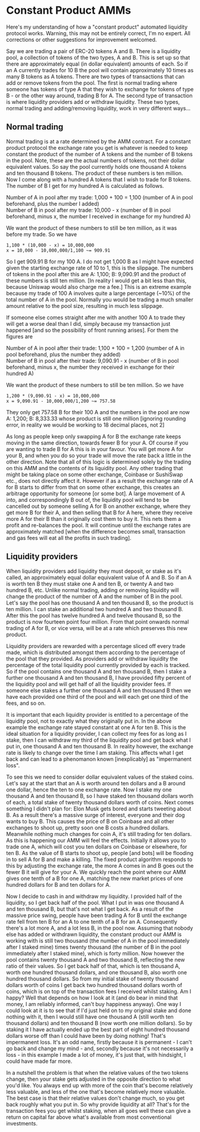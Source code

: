 # Constant Product AMMs

Here's my understanding of how a "constant product" automated liquidity protocol works. Warning, this may not be entirely correct, I'm no expert. All corrections or other suggestions for improvement welcomed.

Say we are trading a pair of ERC-20 tokens A and B. There is a liquidity pool, a collection of tokens of the two types, A and B. This is set up so that there are approximately equal (in dollar equivalent) amounts of each. So if an A currently trades for 10 B the pool will contain approximately 10 times as many B tokens as A tokens. There are two types of transactions that can add or remove tokens from the pool. The first is normal trading where someone has tokens of type A that they wish to exchange for tokens of type B - or the other way around, trading B for A. The second type of transaction is where liquidity providers add or withdraw liquidity. These two types, normal trading and adding/removing liquidity, work in very different ways...

## Normal trading

Normal trading is at a rate determined by the AMM contract. For a constant product protocol the exchange rate you get is whatever is needed to keep constant the product of the number of A tokens and the number of B tokens in the pool. Note, these are the actual numbers of tokens, not their dollar equivalent values. So say the pool currently holds one thousand A tokens and ten thousand B tokens. The product of these numbers is ten million. Now I come along with a hundred A tokens that I wish to trade for B tokens. The number of B I get for my hundred A is calculated as follows.

Number of A in pool after my trade: 1,000 + 100 = 1,100 (number of A in pool beforehand, plus the number I added)  
Number of B in pool after my trade: 10,000 - x (number of B in pool beforehand, minus x, the number I received in exchange for my hundred A)

We want the product of these numbers to still be ten million, as it was before my trade. So we have

	1,100 * (10,000 - x) = 10,000,000  
	x = 10,000 - 10,000,000/1,100 ~= 909.91

So I get 909.91 B for my 100 A. I do not get 1,000 B as I might have expected given the starting exchange rate of 10 to 1, this is the slippage. The numbers of tokens in the pool after this are A: 1,100; B: 9,090.91 and the product of these numbers is still ten million. [In reality I would get a bit less than this, because Uniswap would also charge me a fee.] This is an extreme example because my trade of 100 A involves quite a large percentage (~10%) of the total number of A in the pool. Normally you would be trading a much smaller amount relative to the pool size, resulting in much less slippage.

If someone else comes straight after me with another 100 A to trade they will get a worse deal than I did, simply because my transaction just happened [and so the possibility of front running arises]. For them the figures are 

Number of A in pool after their trade: 1,100 + 100 = 1,200 (number of A in pool beforehand, plus the number they added)  
Number of B in pool after their trade: 9,090.91 - x (number of B in pool beforehand, minus x, the number they received in exchange for their hundred A)  

We want the product of these numbers to still be ten million. So we have

	1,200 * (9,090.91 - x) = 10,000,000  
	x = 9,090.91 - 10,000,000/1,200 ~= 757.58  

They only get 757.58 B for their 100 A and the numbers in the pool are now A: 1,200; B: 8,333.33 whose product is still one million [ignoring rounding error, in reality we would be working to 18 decimal places, not 2]

As long as people keep only swapping A for B the exchange rate keeps moving in the same direction, towards fewer B for your A. Of course if you are wanting to trade B for A this is in your favour. You will get more A for your B, and when you do so your trade will move the rate back a little in the other direction. Note that all of this logic is determined solely by the trading on this AMM and the contents of its liquidity pool. Any other trading that might be taking place on some other exchange, Coinbase or SushiSwap etc., does not directly affect it. However if as a result the exchange rate of A for B starts to differ from that on some other exchange, this creates an arbitrage opportunity for someone [or some bot]. A large movement of A into, and correspondingly B out of, the liquidity pool will tend to be cancelled out by someone selling A for B on another exchange, where they get more B for their A, and then selling that B for A here, where they receive more A for their B than it originally cost them to buy it. This nets them a profit and re-balances the pool. It will continue until the exchange rates are approximately matched [when the difference becomes small, transaction and gas fees will eat all the profits in such trading].

## Liquidity providers

When liquidity providers add liquidity they must deposit, or stake as it's called, an approximately equal dollar equivalent value of A and B. So if an A is worth ten B they must stake one A and ten B, or twenty A and two hundred B, etc. Unlike normal trading, adding or removing liquidity will change the product of the number of A and the number of B in the pool. Let's say the pool has one thousand A and ten thousand B, so the product is ten million. I can stake an additional two hundred A and two thousand B. After this the pool has twelve hundred A and twelve thousand B, so the product is now fourteen point four million. From that point onwards normal trading of A for B, or vice versa, will be at a rate which preserves this new product. 

Liquidity providers are rewarded with a percentage sliced off every trade made, which is distributed amongst them according to the percentage of the pool that they provided. As providers add or withdraw liquidity the percentage of the total liquidity pool currently provided by each is tracked. So if the pool contains one thousand A and ten thousand B, then I stake a further one thousand A and ten thousand B, I have provided fifty percent of the liquidity pool and will get half of all the liquidity provider fees. If someone else stakes a further one thousand A and ten thousand B then we have each provided one third of the pool and will each get one third of the fees, and so on.

It is important that each liquidity provider is entitled to a percentage of the liquidity pool, not to exactly what they originally put in. In the above example the exchange rate stayed constant at one A for ten B. This is the ideal situation for a liquidity provider, I can collect my fees for as long as I stake, then I can withdraw my third of the liquidity pool and get back what I put in, one thousand A and ten thousand B. In reality however, the exchange rate is likely to change over the time I am staking. This affects what I get back and can lead to a phenomanon known [inexplicably] as "impermanent loss". 

To see this we need to consider dollar equivalent values of the staked coins. Let's say at the start that an A is worth around ten dollars and a B around one dollar, hence the ten to one exchange rate. Now I stake my one thousand A and ten thousand B, so I have staked ten thousand dollars worth of each, a total stake of twenty thousand dollars worth of coins. Next comes something I didn't plan for: Elon Musk gets bored and starts tweeting about B. As a result there's a massive surge of interest, everyone and their dog wants to buy B. This causes the price of B on Coinbase and all other exchanges to shoot up, pretty soon one B costs a hundred dollars. Meanwhile nothing much changes for coin A, it's still trading for ten dollars. As this is happening our AMM will feel the effects. Initially it allows you to trade one A, which will cost you ten dollars on Coinbase or elsewhere, for ten B. As the value of B starts to shoot up, people [and bots] will be flooding in to sell A for B and make a killing. The fixed product algorithm responds to this by adjusting the exchange rate, the more A comes in and B goes out the fewer B it will give for your A. We quickly reach the point where our AMM gives one tenth of a B for one A, matching the new market prices of one hundred dollars for B and ten dollars for A.

Now I decide to cash in and withdraw my liquidity. I provided half of the liquidity, so I get back half of the pool. What I put in was one thousand A and ten thousand B, but that's not what I get back. As a result of the massive price swing, people have been trading A for B until the exchange rate fell from ten B for an A to one tenth of a B for an A. Consequently there's a lot more A, and a lot less B, in the pool now. Assuming that nobody else has added or withdrawn liquidity, the constant product our AMM is working with is still two thousand (the number of A in the pool immediately after I staked mine) times twenty thousand (the number of B in the pool immediately after I staked mine), which is forty million. Now however the pool contains twenty thousand A and two thousand B, reflecting the new ratio of their values. So I get back half of that, which is ten thousand A, worth one hundred thousand dollars, and one thousand B, also worth one hundred thousand dollars. So from my initial stake of twenty thousand dollars worth of coins I get back two hundred thousand dollars worth of coins, which is on top of the transaction fees I received whilst staking. Am I happy? Well that depends on how I look at it (and do bear in mind that money, I am reliably informed, can't buy happiness anyway). One way I could look at it is to see that if I'd just held on to my original stake and done nothing with it, then I would still have one thousand A (still worth ten thousand dollars) and ten thousand B (now worth one million dollars). So by staking it I have actually ended up the best part of eight hundred thousand dollars worse off than I could have been by doing nothing! That's impermanent loss. It's an odd name, firstly because it is permanent - I can't go back and change my mind - and, secondly because it's not necessarily a loss - in this example I made a lot of money, it's just that, with hindsight, I could have made far more.

In a nutshell the problem is that when the relative values of the two tokens change, then your stake gets adjusted in the opposite direction to what you'd like. You always end up with more of the coin that's become relatively less valuable, and less of the one that's become relatively more valuable. The best case is that their relative values don't change much, so you get back roughly what you put in. So why provide liquidity at all? That's for the transaction fees you get whilst staking, when all goes well these can give a return on capital far above what's available from most conventional investments.
